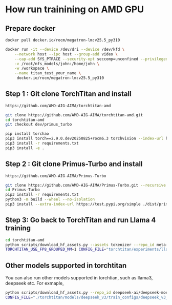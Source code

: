 # How run trainining on AMD GPU

## Prepare docker
```bash
docker pull docker.io/rocm/megatron-lm:v25.5_py310

docker run -it --device /dev/dri --device /dev/kfd \
    --network host --ipc host --group-add video \
    --cap-add SYS_PTRACE --security-opt seccomp=unconfined --privileged \
    -v /root/nfs_models/john:/home/john \
    -w /workspace \
    --name titan_test_your_name \
     docker.io/rocm/megatron-lm:v25.5_py310 
```
## Step 1 : Git clone TorchTitan and install

```bash
https://github.com/AMD-AIG-AIMA/torchtitan-amd 

git clone https://github.com/AMD-AIG-AIMA/torchtitan-amd.git
cd torchtitan-amd
git checkout dev/primus_turbo

pip install torchao
pip3 install torch==2.9.0.dev20250825+rocm6.3 torchvision --index-url https://download.pytorch.org/whl/nightly/rocm6.3 --force-reinstall
pip3 install -r requirements.txt
pip3 install -e .
```


## Step 2 : Git clone Primus-Turbo and install
```bash 
https://github.com/AMD-AIG-AIMA/Primus-Turbo 

git clone https://github.com/AMD-AIG-AIMA/Primus-Turbo.git --recursive
cd Primus-Turbo
pip3 install -r requirements.txt
python3 -m build --wheel --no-isolation
pip3 install --extra-index-url https://test.pypi.org/simple ./dist/primus_turbo-XXX.whl # Please use the whl package name genereated under /dist folder

```


## Step 3: Go back to TorchTitan and run Llama 4 training 
```bash
cd torchtitan-amd
python scripts/download_hf_assets.py --assets tokenizer --repo_id meta-llama/Llama-4-Scout-17B-16E --hf_token="your_hf_token" # Please make sure to have the llam4 hf repo access
TORCHTITAN_USE_FP8_GROUPED_MM=1 CONFIG_FILE="torchtitan/experiments/llama4/train_configs/llama4_17bx16e.toml" ./run_train.sh
```

## Other models supported in torchtitan 
You can also run other models supported in torchtian, such as llama3, deepseek etc. For exmaple,
```bash 
python scripts/download_hf_assets.py --repo_id deepseek-ai/deepseek-moe-16b-base --assets tokenizer
CONFIG_FILE="./torchtitan/models/deepseek_v3/train_configs/deepseek_v3_16b.toml" ./run_train.sh
```